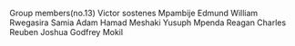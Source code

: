 Group members(no.13)
Victor sostenes Mpambije
Edmund William Rwegasira
Samia Adam Hamad
Meshaki Yusuph Mpenda
Reagan Charles Reuben
Joshua Godfrey Mokil
